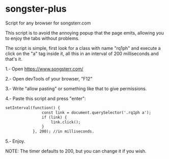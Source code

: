 # songster-plus
Script for any browser for songsterr.com

This script is to avoid the annoying popup that the page emits, allowing you to enjoy the tabs without problems.

The script is simple, first look for a class with name "rq1ph" and execute a click on the "a" tag inside it, all this in an interval of 200 milliseconds and that's it.

1.- Open https://www.songsterr.com/

2.- Open devTools of your browser, "F12"

3.- Write "allow pasting" or something like that to give permissions.

4.- Paste this script and press "enter":

```markdown
setInterval(function() {
                const link = document.querySelector('.rq1ph a');
                if (link) {
                    link.click();
                }
            }, 200); //in milliseconds.
```
5.- Enjoy.

NOTE: The timer defaults to 200, but you can change it if you wish.
